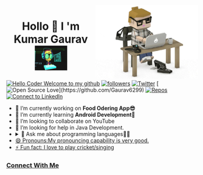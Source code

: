 <img align="right" width="270px" src="https://raw.githubusercontent.com/Gaurav6299/Gaurav6299/master/profile%20generate/giphy.webp" />

<h1 align="center">Hollo 👋 I 'm Kumar Gaurav <img src="https://raw.githubusercontent.com/Gaurav6299/Gaurav6299/master/profile%20generate/tunny.gif" width="85px" height="65px"></h1>

<!-- <-> -->
[![Hello Coder Welcome to my github](https://img.shields.io/badge/Hello,%20Coder!-Welcome-orange?style=flat&logo=github)](https://github.com/Gaurav6299) [![followers](https://img.shields.io/github/followers/Gaurav6299?style=social)](https://github.com/Gaurav6299?tab=followers) [![Twitter](https://img.shields.io/twitter/url?style=social&url=https%3A%2F%2Ftwitter.com)](https://twitter.com/kumarga77116666) [![Open Source Love](https://badges.frapsoft.com/os/v2/open-source.svg?:heart:)](https://github.com/Gaurav6299)
[![Repos](https://badges.pufler.dev/repos/Gaurav6299)](https://github.com/Gaurav6299?tab=repositories) [![Connect to LinkedIn](https://img.shields.io/badge/-linkedin?label=linkedin&logo=linkedin&style=social)](https://www.linkedin.com/in/kumar-gaurav-bb976b1a5/)
<br>

- 🔭 I’m currently working on **Food Odering App😎**
- 🌱 I’m currently learning **Android Development🤩**
- 👯 I’m looking to collaborate on YouTube
- 🤔 I’m looking for help in Java Development.
- <details><summary>💬 Ask me about programming languages👩‍💻</summary><a href="https://web.whatsapp.com"><img align="center"  width="60px"target="blank" src="https://raw.githubusercontent.com/Gaurav6299/Gaurav6299/master/profile%20generate/what.jpg"></details>
- 😄 Pronouns:My pronouncing capability is very good.
- ⚡ Fun fact: I love to play cricket/singing

 ### Connect With Me 
